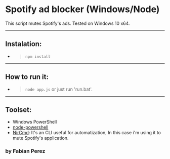 # Spotify ad blocker (Windows/Node)

This script mutes Spotify's ads. Tested on Windows 10 x64.

***
## Instalation:

* > `npm install`

***
## How to run it:

* > `node app.js`   or just run 'run.bat'.

***
## Toolset:
* Windows PowerShell
* [node-powershell](https://www.npmjs.com/package/node-powershell)
* [NirCmd](http://www.nirsoft.net/utils/nircmd.html): It's an CLI useful for automatization, In this case i'm using it to mute Spotify's application.


### by Fabian Perez